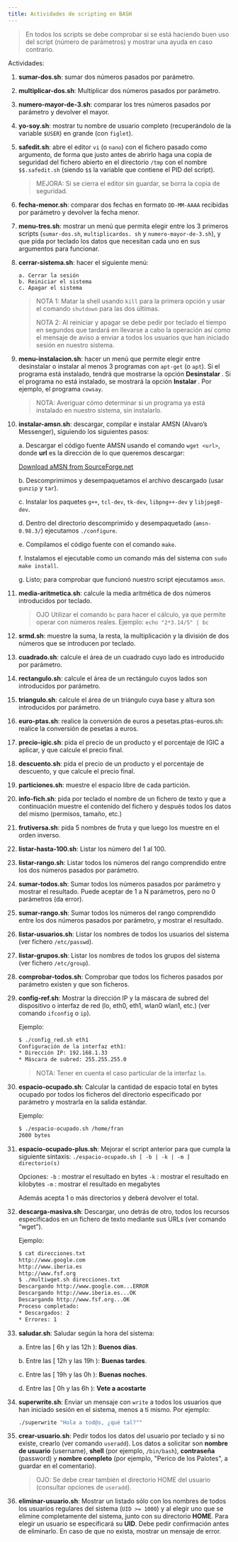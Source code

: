 ```yaml
---
title: Actividades de scripting en BASH
---
```


> En todos los scripts se debe comprobar si se está haciendo buen uso del script (número de parámetros) y mostrar una ayuda en caso contrario.

Actividades:

1. **sumar-dos.sh**: sumar dos números pasados por parámetro.

2. **multiplicar-dos.sh**: Multiplicar dos números pasados por parámetro.

3. **numero-mayor-de-3.sh**: comparar los tres números pasados por parámetro y devolver el mayor.

4. **yo-soy.sh**: mostrar tu nombre de usuario completo (recuperándolo de la variable `$USER`) en grande (con `figlet`).

5. **safedit.sh**: abre el editor `vi` (o `nano`) con el fichero pasado como argumento, de forma que justo antes de abrirlo haga una copia de seguridad del fichero abierto en el directorio `/tmp` con el nombre `$$.safedit.sh` (siendo `$$` la variable que contiene el PID del script).
   
   > MEJORA: Si se cierra el editor sin guardar, se borra la copia de seguridad.

6. **fecha-menor.sh**: comparar dos fechas en formato `DD-MM-AAAA` recibidas por parámetro y devolver la fecha menor.

7. **menu-tres.sh**: mostrar un menú que permita elegir entre los 3 primeros scripts (`sumar-dos.sh`, `multiplicardos. sh` y `numero-mayor-de-3.sh`), y que pida por teclado los datos que necesitan cada uno en sus argumentos para funcionar.

8. **cerrar-sistema.sh**: hacer el siguiente menú:
   
   ```
   a. Cerrar la sesión
   b. Reiniciar el sistema
   c. Apagar el sistema
   ```
   
   > NOTA 1: Matar la shell usando `kill` para la primera opción y usar el comando `shutdown` para las dos últimas.
   > 
   > NOTA 2: Al reiniciar y apagar se debe pedir por teclado el tiempo en segundos que tardará en llevarse a cabo la operación así como el mensaje de aviso a enviar a todos los usuarios que han iniciado sesión en nuestro sistema.

9. **menu-instalacion.sh**: hacer un menú que permite elegir entre desinstalar o instalar al menos 3 programas con `apt-get` (o `apt`). Si el programa está instalado, tendrá que mostrarse la opción **Desinstalar <programa>**. Si el
   programa no está instalado, se mostrará la opción **Instalar <programa>**.
   Por ejemplo, el programa `cowsay`.
   
   > NOTA: Averiguar cómo determinar si un programa ya está instalado en nuestro sistema, sin instalarlo.

10. **instalar-amsn.sh**: descargar, compilar e instalar AMSN (Alvaro’s Messenger), siguiendo los siguientes pasos:
    
    a. Descargar el código fuente AMSN usando el comando `wget <url>`, donde **url** es la dirección de lo que queremos descargar:
    
    [Download aMSN from SourceForge.net](http://sourceforge.net/projects/amsn/files/amsn/0.98.3/amsn-0.98.3-src.tar.gz/download)
    
    b. Descomprimimos y desempaquetamos el archivo descargado (usar `gunzip` y `tar`).
    
    c. Instalar los paquetes `g++`, `tcl-dev`, `tk-dev`, `libpng++-dev` y `libjpeg8-dev`.
    
    d. Dentro del directorio descomprimido y desempaquetado (`amsn-0.98.3/`) ejecutamos `./configure`.
    
    e. Compilamos el código fuente con el comando `make`.
    
    f. Instalamos el ejecutable como un comando más del sistema con `sudo make install`.
    
    g. Listo; para comprobar que funcionó nuestro script ejecutamos `amsn`.

11. **media-aritmetica.sh**: calcule la media aritmética de dos números introducidos por teclado. 
    
    >  OJO Utilizar el comando `bc` para hacer el cálculo, ya que permite operar con números reales. Ejemplo: `echo "2*3.14/5" | bc`

12. **srmd.sh**: muestre la suma, la resta, la multiplicación y la división de dos números que se introducen por teclado.

13. **cuadrado.sh**: calcule el área de un cuadrado cuyo lado es introducido por parámetro.

14. **rectangulo.sh**: calcule el área de un rectángulo cuyos lados son introducidos por parámetro.

15. **triangulo.sh**: calcule el área de un triángulo cuya base y altura son introducidos por parámetro.

16. **euro-ptas.sh**: realice la conversión de euros a pesetas.ptas-euros.sh: realice la conversión de pesetas a euros.

17. **precio-igic.sh**: pida el precio de un producto y el porcentaje de IGIC a aplicar, y que calcule el precio final.

18. **descuento.sh**: pida el precio de un producto y el porcentaje de descuento, y que calcule el precio final.

19. **particiones.sh**: muestre el espacio libre de cada partición.

20. **info-fich.sh**: pida por teclado el nombre de un fichero de texto y que a continuación muestre el contenido del fichero y después todos los datos del mismo (permisos, tamaño, etc.)

21. **frutiversa.sh**: pida 5 nombres de fruta y que luego los muestre en el orden inverso.

22. **listar-hasta-100.sh**: Listar los número del 1 al 100.

23. **listar-rango.sh**: Listar todos los números del rango comprendido entre los dos números pasados por parámetro.

24. **sumar-todos.sh**: Sumar todos los números pasados por parámetro y mostrar el resultado. Puede aceptar de 1 a N parámetros, pero no 0 parámetros (da error).

25. **sumar-rango.sh**: Sumar todos los números del rango comprendido entre los dos números pasados por parámetro, y mostrar el resultado.

26. **listar-usuarios.sh**: Listar los nombres de todos los usuarios del sistema (ver fichero `/etc/passwd`).

27. **listar-grupos.sh**: Listar los nombres de todos los grupos del sistema (ver fichero `/etc/group`).

28. **comprobar-todos.sh**: Comprobar que todos los ficheros pasados por parámetro existen y que son ficheros.

29. **config-ref.sh**: Mostrar la dirección IP y la máscara de subred del dispositivo o interfaz de red (lo, eth0, eth1, wlan0 wlan1, etc.) (ver comando `ifconfig` o `ip`). 
    
    Ejemplo:
    
    ```bash
    $ ./config_red.sh eth1
    Configuración de la interfaz eth1:
    * Dirección IP: 192.168.1.33
    * Máscara de subred: 255.255.255.0
    ```
    
    >  NOTA: Tener en cuenta el caso particular de la interfaz `lo`.

30. **espacio-ocupado.sh**: Calcular la cantidad de espacio total en bytes ocupado por todos los ficheros del directorio especificado por parámetro y mostrarla en la salida estándar. 
    
    Ejemplo:
    
    ```bash
    $ ./espacio-ocupado.sh /home/fran
    2600 bytes
    ```

31. **espacio-ocupado-plus.sh**: Mejorar el script anterior para que cumpla la siguiente sintaxis: `./espacio-ocupado.sh [ -b | -k | -m ] directorio(s)`
    
    Opciones:
    `-b` : mostrar el resultado en bytes
    `-k` : mostrar el resultado en kilobytes
    `-m` : mostrar el resultado en megabytes
    
    Además acepta 1 o más directorios y deberá devolver el total.

32. **descarga-masiva.sh**: Descargar, uno detrás de otro, todos los recursos especificados en un fichero de texto mediante sus URLs (ver comando “wget”).
    
    Ejemplo:
    
    ```bash
    $ cat direcciones.txt
    http://www.google.com
    http://www.iberia.es
    http://www.fsf.org
    $ ./multiwget.sh direcciones.txt
    Descargando http://www.google.com...ERROR
    Descargando http://www.iberia.es...OK
    Descargando http://www.fsf.org...OK
    Proceso completado:
    * Descargados: 2
    * Errores: 1
    ```

33. **saludar.sh**: Saludar según la hora del sistema: 
    
    a. Entre las [ 6h y las 12h ): **Buenos días**.
    
    b. Entre las [ 12h y las 19h ): **Buenas tardes**. 
    
    c. Entre las [ 19h y las 0h ): **Buenas noches**.
    
    d. Entre las [ 0h y las 6h ): **Vete a acostarte**

34. **superwrite.sh**: Enviar un mensaje con `write` a todos los usuarios que han iniciado sesión en el sistema, menos a ti mismo. Por ejemplo: 
    
    ```bash
    ./superwrite "Hola a tod@s, ¿qué tal?""
    ```

35. **crear-usuario.sh**: Pedir todos los datos del usuario por teclado y si no existe, crearlo (ver comando `useradd`). Los datos a solicitar son **nombre de usuario** (username), **shell** (por ejemplo, `/bin/bash`), **contraseña** (password) y **nombre completo** (por ejemplo, "Perico de los Palotes", a guardar en el comentario).
    
    > OJO: Se debe crear también el directorio HOME del usuario (consultar opciones de `useradd`).

36. **eliminar-usuario.sh**: Mostrar un listado sólo con los nombres de todos los usuarios regulares del sistema (`UID >= 1000`) y al elegir uno que se elimine completamente del sistema, junto con su directorio **HOME**. Para elegir un usuario se especificará su **UID**. Debe pedir confirmación antes de eliminarlo. En caso de que no exista, mostrar un mensaje de error.
